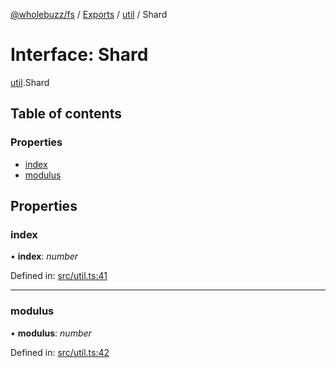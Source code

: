 [@wholebuzz/fs](../README.md) / [Exports](../modules.md) / [util](../modules/util.md) / Shard

# Interface: Shard

[util](../modules/util.md).Shard

## Table of contents

### Properties

- [index](util.shard.md#index)
- [modulus](util.shard.md#modulus)

## Properties

### index

• **index**: *number*

Defined in: [src/util.ts:41](https://github.com/wholebuzz/fs/blob/master/src/util.ts#L41)

___

### modulus

• **modulus**: *number*

Defined in: [src/util.ts:42](https://github.com/wholebuzz/fs/blob/master/src/util.ts#L42)
